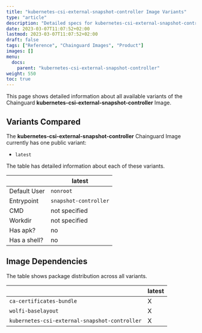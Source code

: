 ```yaml
---
title: "kubernetes-csi-external-snapshot-controller Image Variants"
type: "article"
description: "Detailed specs for kubernetes-csi-external-snapshot-controller Chainguard Image Variants"
date: 2023-03-07T11:07:52+02:00
lastmod: 2023-03-07T11:07:52+02:00
draft: false
tags: ["Reference", "Chainguard Images", "Product"]
images: []
menu:
  docs:
    parent: "kubernetes-csi-external-snapshot-controller"
weight: 550
toc: true
---
```


This page shows detailed information about all available variants of the Chainguard **kubernetes-csi-external-snapshot-controller** Image.

## Variants Compared
The **kubernetes-csi-external-snapshot-controller** Chainguard Image currently has one public variant: 

- `latest`

The table has detailed information about each of these variants.

|              | latest                |
|--------------|-----------------------|
| Default User | `nonroot`             |
| Entrypoint   | `snapshot-controller` |
| CMD          | not specified         |
| Workdir      | not specified         |
| Has apk?     | no                    |
| Has a shell? | no                    |

## Image Dependencies
The table shows package distribution across all variants.

|                                               | latest |
|-----------------------------------------------|--------|
| `ca-certificates-bundle`                      | X      |
| `wolfi-baselayout`                            | X      |
| `kubernetes-csi-external-snapshot-controller` | X      |

